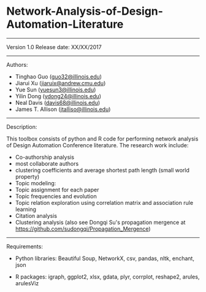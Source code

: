 # Network-Analysis-of-Design-Automation-Literature

-------------------------------------------------------------------------------
Version 1.0
Release date: XX/XX/2017

--------------------------------------------------------------------------------
Authors: 
- Tinghao Guo (guo32@illinois.edu)
- Jiarui Xu (jiaruix@andrew.cmu.edu)
- Yue Sun (yuesun3@illinois.edu)
- Yilin Dong (ydong24@illinois.edu)
- Neal Davis (davis68@illinois.edu)
- James T. Allison (jtalliso@illinois.edu)

-------------------------------------------------------------------------------
Description:

This toolbox consists of python and R code for performing network analysis of
Design Automation Conference literature. The research work include:
- Co-authorship analysis
 - most collaborate authors
 - clustering coefficients and average shortest path length (small world property)
- Topic modeling: 
 - Topic assignment for each paper
 - Topic frequencies and evolution
 - Topic relation exploration using correlation matrix and association rule learning
 - Citation analysis
 - Clustering analysis (also see Dongqi Su's propagation mergence at https://github.com/sudongqi/Propagation_Mergence)
 
-------------------------------------------------------------------------------
Requirements:

- Python libraries: Beautiful Soup, NetworkX, csv, pandas, nltk, enchant, json

- R packages: igraph, ggplot2, xlsx, gdata, plyr, corrplot, reshape2, arules, arulesViz

